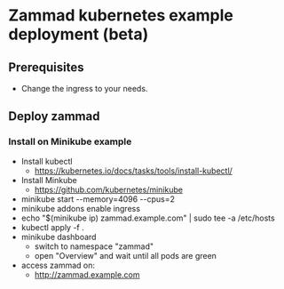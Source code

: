 # Zammad kubernetes example deployment (beta)

## Prerequisites

- Change the ingress to your needs.


## Deploy zammad

### Install on Minikube example

* Install kubectl
  * https://kubernetes.io/docs/tasks/tools/install-kubectl/
* Install Minkube
  * https://github.com/kubernetes/minikube
* minikube start --memory=4096 --cpus=2
* minikube addons enable ingress
* echo "$(minikube ip) zammad.example.com" | sudo tee -a /etc/hosts
* kubectl apply -f .
* minikube dashboard
  * switch to namespace "zammad"
  * open "Overview" and wait until all pods are green
* access zammad on:
  * http://zammad.example.com
